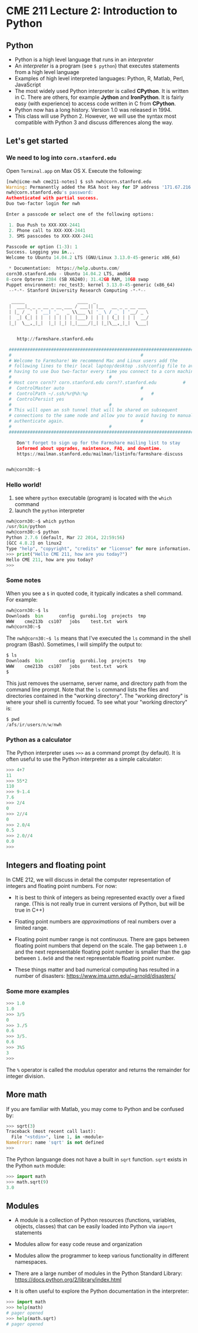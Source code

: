 # CME 211 Lecture 2: Introduction to Python

## Python

* Python is a high level language that runs in an *interpreter*
* An *interpreter* is a program (see `$ python`) that executes statements from a
  high level language
* Examples of high level interpreted languages: Python, R, Matlab, Perl,
  JavaScript
* The most widely used Python interpreter is called **CPython**.  It is written
  in C.  There are others, for example **Jython** and **IronPython**.  It is
  fairly easy (with experience) to access code written in C from **CPython**.
* Python now has a long history.  Version 1.0 was released in 1994.
* This class will use Python 2.  However, we will use the syntax most compatible
  with Python 3 and discuss differences along the way.

## Let's get started

### We need to log into `corn.stanford.edu`

Open `Terminal.app` on Max OS X.  Execute the following:

```py
[nwh@icme-nwh cme211-notes] $ ssh nwh@corn.stanford.edu
Warning: Permanently added the RSA host key for IP address '171.67.216.95' to the list of known hosts.
nwh@corn.stanford.edu's password: 
Authenticated with partial success.
Duo two-factor login for nwh

Enter a passcode or select one of the following options:

 1. Duo Push to XXX-XXX-2441
 2. Phone call to XXX-XXX-2441
 3. SMS passcodes to XXX-XXX-2441

Passcode or option (1-3): 1
Success. Logging you in...
Welcome to Ubuntu 14.04.2 LTS (GNU/Linux 3.13.0-45-generic x86_64)

 * Documentation:  https://help.ubuntu.com/
corn30.stanford.edu - Ubuntu 14.04.2 LTS, amd64
8-core Opteron 2384 (SB X6240); 31.42GB RAM, 10GB swap
Puppet environment: rec_test3; kernel 3.13.0-45-generic (x86_64)
 --*-*- Stanford University Research Computing -*-*--

  _____                    ____  _
 |  ___|_ _ _ __ _ __ ___ / ___|| |__   __ _ _ __ ___
 | |_ / _` | '__| '_ ` _ \\___ \| '_ \ / _` | '__/ _ \
 |  _| (_| | |  | | | | | |___) | | | | (_| | | |  __/
 |_|  \__,_|_|  |_| |_| |_|____/|_| |_|\__,_|_|  \___|


    http://farmshare.stanford.edu

 ###########################################################################
 #						                           #
 # Welcome to Farmshare! We recommend Mac and Linux users add the          #
 # following lines to their local laptop/desktop .ssh/config file to avoid #
 # having to use Duo two-factor every time you connect to a corn machine.  #
 #									   #
 # Host corn corn?? corn.stanford.edu corn??.stanford.edu		   #
 #  ControlMaster auto							   #
 #  ControlPath ~/.ssh/%r@%h:%p						   #
 #  ControlPersist yes							   #
 #									   #
 # This will open an ssh tunnel that will be shared on subsequent          #
 # connections to the same node and allow you to avoid having to manually  # 
 # authenticate again.							   #
 #									   #
 ###########################################################################

	Don't Forget to sign up for the Farmshare mailing list to stay 
	informed about upgrades, maintenace, FAQ, and downtime. 
	https://mailman.stanford.edu/mailman/listinfo/farmshare-discuss


nwh@corn30:~$ 
```

### Hello world!

1. see where `python` executable (program) is located with the `which` command
2. launch the `python` interpreter

```py
nwh@corn30:~$ which python
/usr/bin/python
nwh@corn30:~$ python
Python 2.7.6 (default, Mar 22 2014, 22:59:56) 
[GCC 4.8.2] on linux2
Type "help", "copyright", "credits" or "license" for more information.
>>> print("Hello CME 211, how are you today?")
Hello CME 211, how are you today?
>>> 
```

### Some notes

When you see a `$` in quoted code, it typically indicates a shell command.  For
example:

```py
nwh@corn30:~$ ls
Downloads  bin	    config  gurobi.log	projects  tmp
WWW	   cme213b  cs107   jobs	test.txt  work
nwh@corn30:~$ 
```

The `nwh@corn30:~$ ls` means that I've executed the `ls` command in the shell
program (Bash).  Sometimes, I will simplify the output to:

```py
$ ls
Downloads  bin	    config  gurobi.log	projects  tmp
WWW	   cme213b  cs107   jobs	test.txt  work
$ 
```

This just removes the username, server name, and directory path from the command
line prompt.  Note that the `ls` command lists the files and directories
contained in the "working directory".  The "working directory" is where your
shell is currently focued.  To see what your "working directory" is:

```py
$ pwd
/afs/ir/users/n/w/nwh
```

### Python as a calculator

The Python interpreter uses `>>>` as a command prompt (by default).  It is often
useful to use the Python interpreter as a simple calculator:

```py
>>> 4+7
11
>>> 55*2
110
>>> 9-1.4
7.6
>>> 2/4
0
>>> 2//4
0
>>> 2.0/4
0.5
>>> 2.0//4
0.0
>>> 
```

## Integers and floating point

In CME 212, we will discuss in detail the computer representation of integers
and floating point numbers.  For now:

- It is best to think of integers as being represented exactly over a fixed
  range.  (This is not really true in current versions of Python, but will be
  true in C++)

- Floating point numbers are *approximations* of real numbers over a limited
  range.

- Floating point number range is not continuous.  There are gaps between
  floating point numbers that depend on the scale.  The gap between `1.0` and
  the next representable floating point number is smaller than the gap between
  `1.0e50` and the next representable floating point number.

- These things matter and bad numerical computing has resulted in a number of
  disasters: https://www.ima.umn.edu/~arnold/disasters/

### Some more examples

```py
>>> 1.0
1.0
>>> 3/5
0
>>> 3./5
0.6
>>> 3/5.
0.6
>>> 3%5
3
>>> 
```

The `%` operator is called the *modulus* operator and returns the remainder for
integer division.

## More math

If you are familiar with Matlab, you may come to Python and be confused by:

```py
>>> sqrt(3)
Traceback (most recent call last):
  File "<stdin>", line 1, in <module>
NameError: name 'sqrt' is not defined
>>> 
```

The Python languange does not have a built in `sqrt` function.  `sqrt` exists in
the Python `math` module:

```py
>>> import math
>>> math.sqrt(9)
3.0
```

## Modules

* A module is a collection of Python resources (functions, variables, objects,
  classes) that can be easily loaded into Python via `import` statements

* Modules allow for easy code reuse and organization

* Modules allow the programmer to keep various functionality in different
  namespaces.

* There are a large number of modules in the Python Standard Library:
  https://docs.python.org/2/library/index.html

* It is often useful to explore the Python documentation in the interpreter:

```py
>>> import math
>>> help(math)
# pager opened
>>> help(math.sqrt)
# pager opened
```
